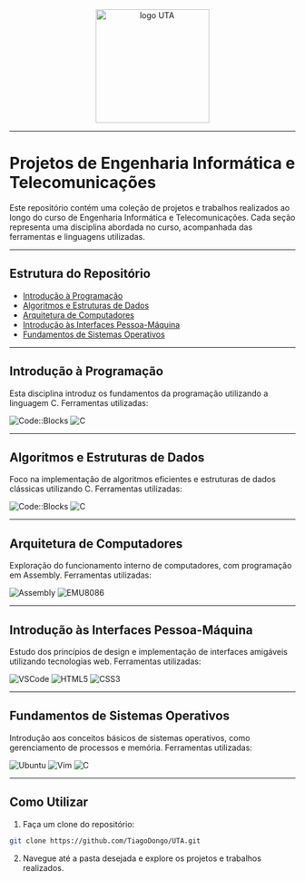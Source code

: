 <div align="center">
  <img src="https://github.com/TiagoDongo/UTA/assets/167580464/b300cf9c-d8d0-4a9d-a55e-8f7b969d994c" alt="logo UTA" width="200">
</div>

---

# Projetos de Engenharia Informática e Telecomunicações

Este repositório contém uma coleção de projetos e trabalhos realizados ao longo do curso de Engenharia Informática e Telecomunicações. Cada seção representa uma disciplina abordada no curso, acompanhada das ferramentas e linguagens utilizadas.

---

## Estrutura do Repositório

* [Introdução à Programação](#introdução-à-programação)
* [Algoritmos e Estruturas de Dados](#algoritmos-e-estruturas-de-dados)
* [Arquitetura de Computadores](#arquitetura-de-computadores)
* [Introdução às Interfaces Pessoa-Máquina](#introdução-às-interfaces-pessoa-máquina)
* [Fundamentos de Sistemas Operativos](#fundamentos-de-sistemas-operativos)

---

## Introdução à Programação
Esta disciplina introduz os fundamentos da programação utilizando a linguagem C. Ferramentas utilizadas:

![Code::Blocks](https://img.shields.io/badge/Code--Blocks-000000?style=for-the-badge&logo=codeblocks&logoColor=white)
![C](https://img.shields.io/badge/C-00599C?style=for-the-badge&logo=c&logoColor=white)

---

## Algoritmos e Estruturas de Dados
Foco na implementação de algoritmos eficientes e estruturas de dados clássicas utilizando C. Ferramentas utilizadas:

![Code::Blocks](https://img.shields.io/badge/Code--Blocks-000000?style=for-the-badge&logo=codeblocks&logoColor=white)
![C](https://img.shields.io/badge/C-00599C?style=for-the-badge&logo=c&logoColor=white)

---

## Arquitetura de Computadores
Exploração do funcionamento interno de computadores, com programação em Assembly. Ferramentas utilizadas:

![Assembly](https://img.shields.io/badge/Assembly-%234682B4?style=for-the-badge)
![EMU8086](https://img.shields.io/badge/EMU8086-%2332CD32?style=for-the-badge)

---

## Introdução às Interfaces Pessoa-Máquina
Estudo dos princípios de design e implementação de interfaces amigáveis utilizando tecnologias web. Ferramentas utilizadas:

![VSCode](https://img.shields.io/badge/VSCode-0078D4?style=for-the-badge&logo=visual%20studio%20code&logoColor=white)
![HTML5](https://img.shields.io/badge/HTML-%23E34F26?style=for-the-badge&logo=html5&logoColor=white)
![CSS3](https://img.shields.io/badge/CSS3-1572B6?style=for-the-badge&logo=css3&logoColor=white)

---

## Fundamentos de Sistemas Operativos
Introdução aos conceitos básicos de sistemas operativos, como gerenciamento de processos e memória. Ferramentas utilizadas:

![Ubuntu](https://img.shields.io/badge/Ubuntu-%23E95420?style=for-the-badge&logo=ubuntu&logoColor=white)
![Vim](https://img.shields.io/badge/Vim-%23019733?style=for-the-badge&logo=vim&logoColor=white)
![C](https://img.shields.io/badge/C-00599C?style=for-the-badge&logo=c&logoColor=white)

---

## Como Utilizar

1. Faça um clone do repositório:
  ````bash
  git clone https://github.com/TiagoDongo/UTA.git
  ````
2. Navegue até a pasta desejada e explore os projetos e trabalhos realizados.
